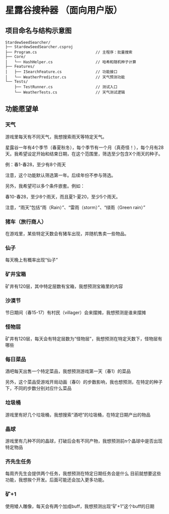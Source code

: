# 星露谷搜种器 （面向用户版）

## 项目命名与结构示意图

```
StardewSeedSearcher/
├── StardewSeedSearcher.csproj
├── Program.cs                          // 主程序：批量搜索
├── Core/
│   └── HashHelper.cs                   // 哈希和随机种子计算
├── Features/
│   ├── ISearchFeature.cs               // 功能接口
│   └── WeatherPredictor.cs             // 天气预测功能
└── Tests/
    ├── TestRunner.cs                   // 测试入口
    └── WeatherTests.cs                 // 天气测试逻辑
```

## 功能愿望单

### 天气

游戏里每天有不同天气，我想搜索雨天等特定天气。 

星露谷一年有4个季节（春夏秋冬），每个季节有一个月（真奇怪！），每个月有28天。我希望设定开始和结束日期，在这个范围里，筛选至少包含X个雨天的种子。 

例：春1-春28，至少有8个雨天 

注意，这个功能默认筛选第一年。后续年份不参与筛选。 

另外，我希望可以多个条件嵌套。例如： 

春10-春28，至少8个雨天，而且夏1-夏20，至少5个雨天。 

注意，“雨天”包括“雨（Rain）”、“雷雨（storm）”、“绿雨（Green rain）”

### 猪车（旅行商人）

在游戏里，某些特定天数会有猪车出现，并随机售卖一些物品。 

### 仙子

每天晚上有概率出现“仙子” 

### 矿井宝箱

矿井有120层，其中特定层数有宝箱，我想预测宝箱里的内容 

### 沙漠节

节日期间（春15-17）有村民（villager）会来摆摊，我想预测是谁来摆摊 

### 怪物层

矿井有120层，每天会有特定层数为“怪物层”，我想预测在特定天数下，怪物层有哪些 

### 每日菜品

酒吧每天出售一个特定菜品，我想预测游戏第一天（春1）的菜品

另外，这个菜品受游戏开局动画（春0）的步数影响，我也想预测，在特定的种子下，不同的步数分别对应什么菜品 

### 垃圾桶

游戏里有好几个垃圾桶，我想搜索“酒吧”的垃圾桶，在特定日期产出的物品 

### 晶球

游戏里有几种不同的晶球，打破后会有不同产物，我想预测前n个晶球中是否出现特定物品 

### 齐先生任务

每周齐先生会提供两个任务，我想预测在特定日期任务会是什么 目前就想要这些功能，我想挨个开发。后面可能还会加入更多功能。

### 矿+1

使用矮人雕像，每天会有两个加成buff，我想预测出现“矿+1”这个buff的日期